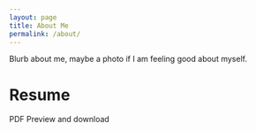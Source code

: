 ```yaml
---
layout: page
title: About Me
permalink: /about/
---
```


Blurb about me, maybe a photo if I am feeling good about myself.

# Resume

PDF Preview and download